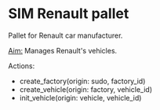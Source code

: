 # SIM Renault pallet

Pallet for Renault car manufacturer.

<u>Aim:</u> Manages Renault's vehicles.

Actions:
<!-- - set_admin() -->
- create_factory(origin: sudo, factory_id)
- create_vehicle(origin: factory, vehicle_id)
- init_vehicle(origin: vehicle, vehicle_id)
